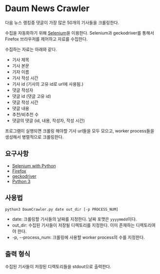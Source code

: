 # Daum News Crawler
다음 뉴스 랭킹중 댓글이 가장 많은 50개의 기사들을 크롤링한다.

수집을 자동화하기 위해 [Selenium](https://www.seleniumhq.org/)을 이용한다. Selenium과 geckodriver를 통해서 Firefox 브라우저를 제어하고 자료를 수집한다.

수집하는 자료는 아래와 같다.
- 기사 제목
- 기사 본문
- 기자 이름
- 기사 작성 시간
- 기사 id (기사의 고유 id로 url에 사용됨.)
- 댓글 작성자
- 댓글 id (댓글 고유 id)
- 댓글 작성 시간
- 댓글 내용
- 추천/비추천 수
- 댓글의 댓글 (id, 내용, 작성자, 작성 시간)

프로그램이 실행되면 크롤링 해야할 기사 url들을 모두 모으고, worker process들을 생성해서 병렬적으로 크롤링한다.

## 요구사항
- [Selenium with Python](http://selenium-python.readthedocs.io/)
- [Firefox](https://www.mozilla.org/firefox/)
- [geckodriver](https://github.com/mozilla/geckodriver)
- [Python 3](https://www.python.org/)

## 사용법
```
python3 DaumCrawler.py date out_dir [-p PROCESS_NUM]
```

* date: 크롤링할 기사들의 날짜를 지정한다. 날짜 포맷은 `yyyymmdd`이다.
* out_dir: 수집된 기사들이 저장될 디렉토리를 지정한다. 이미 존재하는 디렉토리여야 한다.
* -p, --process_num: 크롤링에 사용할 worker process의 수를 지정한다.

## 출력 형식
수집된 기사들이 저장된 디렉토리들을 stdout으로 출력한다.